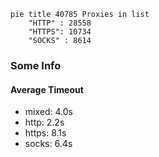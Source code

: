 
```mermaid
pie title 40785 Proxies in list
    "HTTP" : 28558
    "HTTPS": 10734
    "SOCKS" : 8614
```

### Some Info
#### Average Timeout

- mixed: 4.0s
- http: 2.2s
- https: 8.1s
- socks: 6.4s